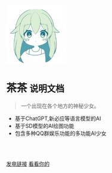 <img width="160px" style="border_radius:50%" bor src="head.png">

# 茶茶 <small>说明文档</small>

> 一个出现在各个地方的神秘少女。

- 基于ChatGPT,新必应等语言模型的AI
- 基于SD模型的AI绘图功能
- 包含多种QQ群娱乐功能的多功能AI少女
<br>


<span id="busuanzi_container_site_pv" style='display:none'>
    本站总访问量：<span id="busuanzi_value_site_pv"></span> 次
</span>
<span id="busuanzi_container_site_uv" style='display:none'>
    | 总访客数：<span id="busuanzi_value_site_uv"></span> 人
</span>

<br>

[发电链接](https://afdian.net/a/cha_sir)
[看看你的](?id=茶茶使用说明)